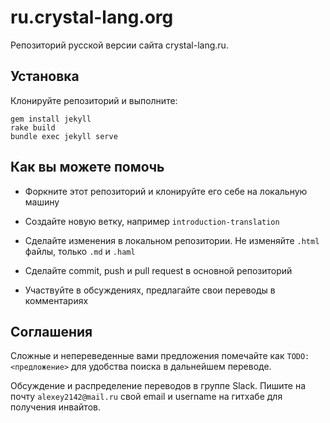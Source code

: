 # ru.crystal-lang.org

Репозиторий русской версии сайта crystal-lang.ru.


## Установка

Клонируйте репозиторий и выполните:

```
gem install jekyll
rake build
bundle exec jekyll serve
```



## Как вы можете помочь

* Форкните этот репозиторий и клонируйте его себе на локальную машину

* Создайте новую ветку, например `introduction-translation`

* Сделайте изменения в локальном репозитории. Не изменяйте `.html` файлы, только `.md` и `.haml`

* Сделайте commit, push и pull request в основной репозиторий

* Участвуйте в обсуждениях, предлагайте свои переводы в комментариях



## Соглашения

Сложные и непереведенные вами предложения помечайте как `TODO: <предложение>` для удобства поиска в дальнейшем переводе.

Обсуждение и распределение переводов в группе Slack. Пишите на почту `alexey2142@mail.ru` свой email и username на гитхабе для получения инвайтов.